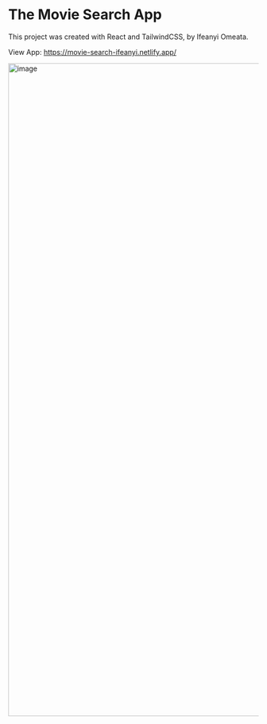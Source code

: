 # The Movie Search App

This project was created with React and TailwindCSS, by Ifeanyi Omeata.

View App: https://movie-search-ifeanyi.netlify.app/

<img width="1313" alt="image" src="https://user-images.githubusercontent.com/32337103/205469794-ffad846f-3ce6-42f9-9eac-04b9fcbdabc8.png">
